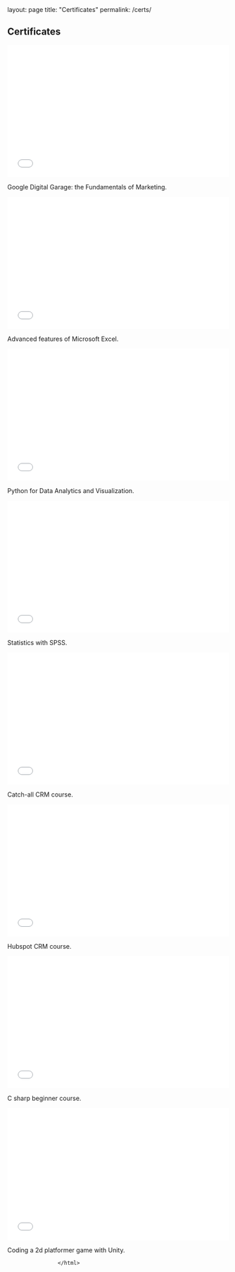 <html>
layout: page
title: "Certificates"
permalink: /certs/
			<h2>Certificates</h2>
						<div class="row">
							<article class="col-6 col-12-xsmall work-item">
								<embed src="files/google certificate.pdf" type="application/pdf" width="100%" height="300px" scrollbar=1 />
								<p>Google Digital Garage: the Fundamentals of Marketing.</p>
							</article>
							<article class="col-6 col-12-xsmall work-item">
								<embed src="files/excel cert.pdf" type="application/pdf" width="100%" height="300px" />
								<p>Advanced features of Microsoft Excel.</p>
							</article>
							<article class="col-6 col-12-xsmall work-item">
								<embed src="files/pythoncertificate.pdf" type="application/pdf" width="100%" height="300px" />
								<p>Python for Data Analytics and Visualization.</p>
							</article>
							<article class="col-6 col-12-xsmall work-item">
								<embed src="files/spss cert.pdf" type="application/pdf" width="100%" height="300px" />
								<p>Statistics with SPSS.</p>
							</article>
							<article class="col-6 col-12-xsmall work-item">
								<embed src="files/crm cert.pdf" type="application/pdf" width="100%" height="300px" />
								<p>Catch-all CRM course.</p>
							</article>
							<article class="col-6 col-12-xsmall work-item">
								<embed src="files/Hubspot Cert.pdf" type="application/pdf" width="100%" height="300px" />
								<p>Hubspot CRM course.</p>
                            </article>
                            <article class="col-6 col-12-xsmall work-item">
								<embed src="files/csharpbeginnercertificate.pdf" type="application/pdf" width="100%" height="300px" />
                                <p>C sharp beginner course.</p>
							</article>
                            <article class="col-6 col-12-xsmall work-item">
								<embed src="files/2dplatformercertificate.pdf" type="application/pdf" width="100%" height="300px" />
                                <p>Coding a 2d platformer game with Unity.</p>
							</article>
						</div>
					
                    </html>
